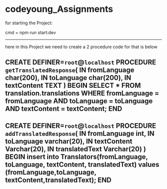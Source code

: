 # codeyoung_Assignments


for starting the Project: 

cmd = npm run start:dev


----------------------------------------------------------------
here in this Project we need to create a 2 procedure code for that is below 

CREATE DEFINER=`root`@`localhost` PROCEDURE `getTranslatedResponse`(
IN fromLanguage char(200),
IN toLanguage char(200),
IN textContent TEXT
)
BEGIN
SELECT * 
FROM translation.translations
WHERE fromLanguage = fromLanguage
AND toLanguage = toLanguage
AND textContent = textContent;
END
---------------------------------------------------------------------------
CREATE DEFINER=`root`@`localhost` PROCEDURE `addTranslatedResponse`(
IN fromLanguage int,
 IN toLanguage varchar(20),
 IN textContent Varchar(20),
 IN translatedText Varchar(20)
)
BEGIN
	insert into Translators(fromLanguage, toLanguage, textContent, translatedText) values (fromLanguage,toLanguage, textContent,translatedText);
END
------------------------------------------------------------

